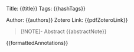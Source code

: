 Title: {{title}}
Tags: {{hashTags}}

Author: {{authors}}
Zotero Link: {{pdfZoteroLink}}

> [!NOTE]- Abstract
> {{abstractNote}}


{{formattedAnnotations}}